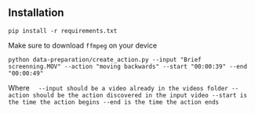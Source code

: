 <!-- @format -->

## Installation

```
pip install -r requirements.txt
```

Make sure to download `ffmpeg` on your device

```
python data-preparation/create_action.py --input "Brief screenning.MOV" --action "moving backwards" --start "00:00:39" --end "00:00:49"
```

Where
`   --input should be a video already in the videos folder
    --action should be the action discovered in the input video
    --start is the time the action begins
    --end is the time the action ends
  `
